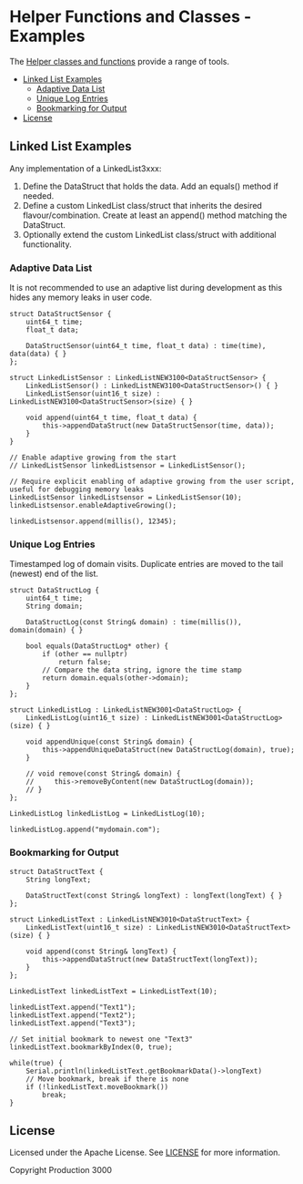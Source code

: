 # Helper Functions and Classes - Examples

The [Helper classes and functions](/doc/helper_func.md) provide a range of tools. 

<!-- vscode-markdown-toc -->
* [Linked List Examples](#LinkedListExamples)
	* [Adaptive Data List](#AdaptiveDataList)
	* [Unique Log Entries](#UniqueLogEntries)
	* [Bookmarking for Output](#BookmarkingforOutput)
* [License](#License)

<!-- vscode-markdown-toc-config
	numbering=false
	autoSave=true
	/vscode-markdown-toc-config -->
<!-- /vscode-markdown-toc -->


## <a name='LinkedListExamples'></a>Linked List Examples

Any implementation of a LinkedList3xxx:

 1. Define the DataStruct that holds the data. Add an equals() method if needed.
 2. Define a custom LinkedList class/struct that inherits the desired flavour/combination. Create at least an append() method matching the DataStruct.
 3. Optionally extend the custom LinkedList class/struct with additional functionality.

### <a name='AdaptiveDataList'></a>Adaptive Data List

It is not recommended to use an adaptive list during development as this hides any memory leaks in user code.

    struct DataStructSensor {
        uint64_t time;
        float_t data;

        DataStructSensor(uint64_t time, float_t data) : time(time), data(data) { }
    };
    
    struct LinkedListSensor : LinkedListNEW3100<DataStructSensor> {
        LinkedListSensor() : LinkedListNEW3100<DataStructSensor>() { }
        LinkedListSensor(uint16_t size) : LinkedListNEW3100<DataStructSensor>(size) { }

        void append(uint64_t time, float_t data) {
            this->appendDataStruct(new DataStructSensor(time, data));
        }
    }

    // Enable adaptive growing from the start
    // LinkedListSensor linkedListsensor = LinkedListSensor();

    // Require explicit enabling of adaptive growing from the user script, useful for debugging memory leaks
    LinkedListSensor linkedListsensor = LinkedListSensor(10);
    linkedListsensor.enableAdaptiveGrowing();

    linkedListsensor.append(millis(), 12345);

### <a name='UniqueLogEntries'></a>Unique Log Entries

Timestamped log of domain visits. Duplicate entries are moved to the tail (newest) end of the list.

    struct DataStructLog {
        uint64_t time;
        String domain;

        DataStructLog(const String& domain) : time(millis()), domain(domain) { }

        bool equals(DataStructLog* other) {
            if (other == nullptr)
                return false;
            // Compare the data string, ignore the time stamp
            return domain.equals(other->domain);
        }
    };

    struct LinkedListLog : LinkedListNEW3001<DataStructLog> {
        LinkedListLog(uint16_t size) : LinkedListNEW3001<DataStructLog>(size) { }

        void appendUnique(const String& domain) {
            this->appendUniqueDataStruct(new DataStructLog(domain), true);
        }

        // void remove(const String& domain) {
        //     this->removeByContent(new DataStructLog(domain));
        // }
    };

    LinkedListLog linkedListLog = LinkedListLog(10);

    linkedListLog.append("mydomain.com");

### <a name='BookmarkingforOutput'></a>Bookmarking for Output

    struct DataStructText {
        String longText;

        DataStructText(const String& longText) : longText(longText) { }
    };

    struct LinkedListText : LinkedListNEW3010<DataStructText> {
        LinkedListText(uint16_t size) : LinkedListNEW3010<DataStructText>(size) { }

        void append(const String& longText) {
            this->appendDataStruct(new DataStructText(longText));
        }
    };

    LinkedListText linkedListText = LinkedListText(10);

    linkedListText.append("Text1");
    linkedListText.append("Text2");
    linkedListText.append("Text3");

    // Set initial bookmark to newest one "Text3"
    linkedListText.bookmarkByIndex(0, true);

    while(true) {
        Serial.println(linkedListText.getBookmarkData()->longText)
        // Move bookmark, break if there is none
        if (!linkedListText.moveBookmark())
            break;
    }


## <a name='License'></a>License

Licensed under the Apache License. See [LICENSE](/LICENSE) for more information.

Copyright Production 3000